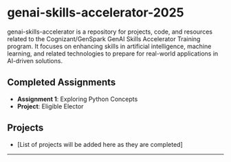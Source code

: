 # genai-skills-accelerator-2025
genai-skills-accelerator is a repository for projects, code, and resources related to the Cognizant/GenSpark GenAI Skills Accelerator Training program. It focuses on enhancing skills in artificial intelligence, machine learning, and related technologies to prepare for real-world applications in AI-driven solutions.

## Completed Assignments

- **Assignment 1**: Exploring Python Concepts 
- **Project**: Eligible Elector 

## Projects

- [List of projects will be added here as they are completed]

---


